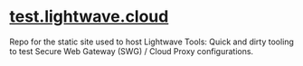 # [test.lightwave.cloud](https://test.lightwave.cloud)
Repo for the static site used to host Lightwave Tools: Quick and dirty tooling to test Secure Web Gateway (SWG) / Cloud Proxy configurations.
